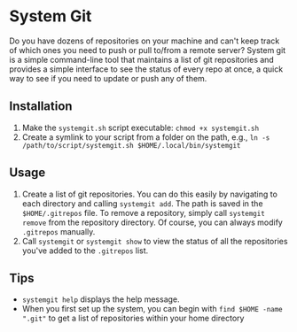 # System Git

Do you have dozens of repositories on your machine and can't keep track of which
ones you need to push or pull to/from a remote server? System git is
a simple command-line tool that maintains a list of git repositories and 
provides a simple interface to see the status of every repo at once, a quick way 
to see if you need to update or push any of them.

## Installation
1. Make the `systemgit.sh` script executable: `chmod +x systemgit.sh`
2. Create a symlink to your script from a folder on the path, e.g., 
`ln -s /path/to/script/systemgit.sh $HOME/.local/bin/systemgit`

## Usage
1. Create a list of git repositories. You can do this easily by navigating to 
each directory and calling `systemgit add`. The path is saved in the 
`$HOME/.gitrepos` file. To remove a repository, simply call `systemgit remove` 
from the repository directory. Of course, you can always modify `.gitrepos`
manually.
2. Call `systemgit` or `systemgit show` to view the status of all the 
repositories you've added to the `.gitrepos` list.

## Tips
* `systemgit help` displays the help message.
* When you first set up the system, you can begin with `find $HOME -name ".git"`
to get a list of repositories within your home directory
